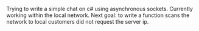 Trying to write a simple chat on c# using asynchronous sockets. Currently working within the local network. Next goal: to write a function scans the network to local customers did not request the server ip.